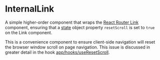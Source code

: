 # InternalLink
A simple higher-order component that wraps the [React Router Link](https://reactrouter.com/en/main/components/link) component, ensuring that a [state](https://reactrouter.com/en/main/components/link#state) object property `resetScroll` is set to `true` on the Link component.

This is a convenience component to ensure client-side navigation will reset the browser window scroll on page navigation. This issue is discussed in greater detail in the hook [app/hooks/useResetScroll](app/hooks/README.md#useResetScroll).
